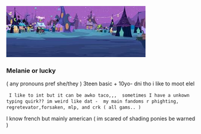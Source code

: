 ![](https://github.com/BattleForBFDI/luckiestleafy/blob/main/download%20(8).jpeg?raw=true)
###     Melanie  or lucky    
( any pronouns pref    she/they )    3teen  basic + 10yo- dni tho  i like to moot elel
 
	 I like to int but it can be awko taco,,,  sometimes I have a unkown typing quirk?? im weird like dat -  my main fandoms r phighting, regretevator,forsaken, mlp, and crk ( all gams.. )

I know french but mainly american  ( im scared of shading ponies be warned )
